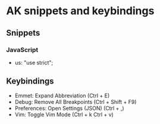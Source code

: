 # AK snippets and keybindings

## Snippets

### JavaScript

* us: "use strict";

## Keybindings

* Emmet: Expand Abbreviation (Ctrl + E)
* Debug: Remove All Breakpoints (Ctrl + Shift + F9)
* Preferences: Open Settings (JSON) (Ctrl + ,)
* Vim: Toggle Vim Mode (Ctrl + k Ctrl + v)
